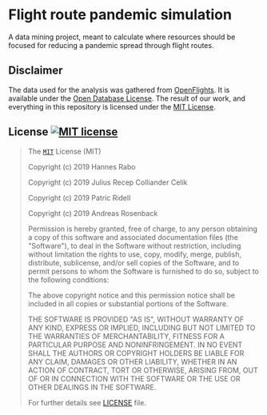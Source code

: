 # Flight route pandemic simulation

A data mining project, meant to calculate where resources should be focused for reducing a pandemic spread through flight routes.

## Disclaimer

The data used for the analysis was gathered from [OpenFlights](https://openflights.org/data.html). It is available under the [Open Database License](https://opendatacommons.org/licenses/odbl/1.0/). The result of our work, and everything in this repository is licensed under the [MIT License](./LICENSE).

## License [![MIT license][license-img]][license-url]

> The [`MIT`][license-url] License (MIT)
>
> Copyright (c) 2019 Hannes Rabo
>
> Copyright (c) 2019 Julius Recep Colliander Celik
>
> Copyright (c) 2019 Patric Ridell
>
> Copyright (c) 2019 Andreas Rosenback
>
> Permission is hereby granted, free of charge, to any person obtaining a copy
> of this software and associated documentation files (the "Software"), to deal
> in the Software without restriction, including without limitation the rights
> to use, copy, modify, merge, publish, distribute, sublicense, and/or sell
> copies of the Software, and to permit persons to whom the Software is
> furnished to do so, subject to the following conditions:
>
> The above copyright notice and this permission notice shall be included in all
> copies or substantial portions of the Software.
>
> THE SOFTWARE IS PROVIDED "AS IS", WITHOUT WARRANTY OF ANY KIND, EXPRESS OR
> IMPLIED, INCLUDING BUT NOT LIMITED TO THE WARRANTIES OF MERCHANTABILITY,
> FITNESS FOR A PARTICULAR PURPOSE AND NONINFRINGEMENT. IN NO EVENT SHALL THE
> AUTHORS OR COPYRIGHT HOLDERS BE LIABLE FOR ANY CLAIM, DAMAGES OR OTHER
> LIABILITY, WHETHER IN AN ACTION OF CONTRACT, TORT OR OTHERWISE, ARISING FROM,
> OUT OF OR IN CONNECTION WITH THE SOFTWARE OR THE USE OR OTHER DEALINGS IN THE
> SOFTWARE.
>
> For further details see [LICENSE](LICENSE) file.

[license-img]: https://img.shields.io/badge/license-MIT-blue.svg?style=flat-square
[license-url]: /LICENSE
